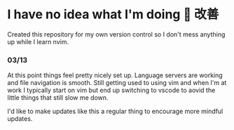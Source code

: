 # I have no idea what I'm doing 🤭 改善

Created this repository for my own version control so I don't mess anything up while I learn nvim. 

### 03/13 
At this point things feel pretty nicely set up. Language servers are working and file navigation is smooth. Still getting used to using vim and when I'm at work I typically start on vim but end up switching to vscode to aovid the little things that still slow me down.

I'd like to make updates like this a regular thing to encourage more mindful updates.
